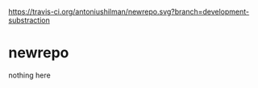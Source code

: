 https://travis-ci.org/antoniushilman/newrepo.svg?branch=development-substraction
# newrepo
nothing here
